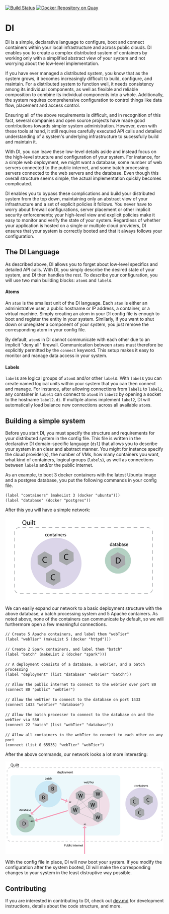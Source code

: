 [![Build Status](https://travis-ci.com/NetSys/di.svg?token=QspQsur4HQKsDUg6Hynm&branch=master)](https://travis-ci.com/NetSys/di)
[![Docker Repository on Quay](https://quay.io/repository/netsys/di/status?token=9793d07b-1924-469c-b23e-ef1aa0f14e7d "Docker Repository on Quay")](https://quay.io/repository/netsys/di)
# DI

DI is a simple, declarative language to configure, boot and connect containers within your local infrastructure and across public clouds. DI enables you to create a complex distributed system of containers by working only with a simplified abstract view of your system and not worrying about the low-level implementation.

If you have ever managed a distributed system, you know that as the system grows, it becomes increasingly difficult to build, configure, and maintain. For a distributed system to function well, it needs consistency among its individual components, as well as flexible and reliable composition to combine its individual components into a whole. Additionally, the system requires comprehensive configuration to control things like data flow, placement and access control.

Ensuring all of the above requirements is difficult, and in recognition of this fact, several companies and open source projects have made good contributions towards simpler system administration. However, even with these tools at hand, it still requires carefully executed API calls and detailed understanding of a system's underlying infrastructure to sucessfully build and maintain it.

With DI, you can leave these low-level details aside and instead focus on the high-level structure and configuration of your system. For instance, for a simple web deployment, we might want a database, some number of web servers connected to the public internet, and some batch processing servers connected to the web servers and the database. Even though this overall structure seems simple, the actual implementation quickly becomes complicated.

DI enables you to bypass these complications and build your distributed system from the top down, maintaining only an abstract view of your infrastructure and a set of explicit policies it follows. You never have to worry about firewall configurations, server placement or other implicit security enforcements; your high-level view and explicit policies make it easy to monitor and verify the state of your system. Regardless of whether your application is hosted on a single or multiple cloud providers, DI ensures that your system is correctly booted and that it always follows your configuration.

## The DI Language

As described above, DI allows you to forget about low-level specifics and detailed API calls. With DI, you simply describe the desired state of your system, and DI then handles the rest. To describe your configuration, you will use two main building blocks: `atom`s and `label`s.

#### Atoms
An `atom` is the smallest unit of the DI language. Each `atom` is either an administrative user, a public hostname or IP address, a container, or a virtual machine. Simply creating an atom in your DI config file is enough to boot and register the entity in your system. Similarly, if you want to shut down or unregister a component of your system, you just remove the corresponding atom in your config file.

By default, `atom`s in DI cannot communicate with each other due to an implicit "deny all" firewall. Communication between `atom`s must therefore be explicitly permitted by the `connect` keyword. This setup makes it easy to monitor and manage data access in your system.

#### Labels
`label`s are logical groups of `atom`s and/or other `label`s. With `label`s you can create named logical units within your system that you can then connect and manage. For instance, after allowing connections from `label1` to `label2`, any container in `label1` can connect to `atom`s in `label2` by opening a socket to the hostname `label2.di`. If multiple atoms implement `label2`, DI will automatically load balance new connections across all available `atom`s.

## Building a simple system

Before you start DI, you must specify the structure and requirements for your distributed system in the config file. This file is written in the declarative DI domain-specific language (`dsl`) that allows you to describe your system in an clear and abstract manner. You might for instance specify the cloud provider(s), the number of VMs, how many containers you want, what kind of containers, logical groups (`label`s), as well as connections between `label`s and/or the public internet.

As an example, to boot 3 docker containers with the latest Ubuntu image and a postgres database, you put the following commands in your config file.

<!-- BEGIN CODE -->
    (label "containers" (makeList 3 (docker "ubuntu")))
    (label "database" (docker "postgres"))
<!-- END CODE -->

After this you will have a simple network:

<img src="./doc-images/quiltSimple.png">

We can easily expand our network to a basic deployment structure with the above database, a batch processing system and 5 Apache containers. As noted above, none of the containers can communicate by default, so we will furthermore open a few meaningful connections.

<!-- BEGIN CODE -->
    // Create 5 Apache containers, and label them "webTier"
    (label "webTier" (makeList 5 (docker "httpd")))

    // Create 2 Spark containers, and label them "batch"
    (label "batch" (makeList 2 (docker "spark")))

    // A deployment consists of a database, a webTier, and a batch processing
    (label "deployment" (list "database" "webTier" "batch"))

    // Allow the public internet to connect to the webTier over port 80
    (connect 80 "public" "webTier")

    // Allow the webTier to connect to the database on port 1433
    (connect 1433 "webTier" "database")

    // Allow the batch processer to connect to the database on and the webTier via SSH
    (connect 22 "batch" (list "webTier" "database"))

    // Allow all containers in the webTier to connect to each other on any port
    (connect (list 0 65535) "webTier" "webTier")
<!-- END CODE -->

After the above commands, our network looks a lot more interesting:

<img src="./doc-images/quiltAbstractWebTierConnect.png">

With the config file in place, DI will now boot your system. If you modify the configuration after the system booted, DI will make the corresponding changes to your system in the least distruptive way possible.

## Contributing
If you are interested in contributing to DI, check out [dev.md](dev.md) for development instructions, details about the code structure, and more.
